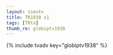 ```yaml
--- 
layout: sieutv
title: TR1938 s1
tags: [TRtv]
thumb_re: globiptv1938
---
```

{% include tvadv key="globiptv1938" %} 
